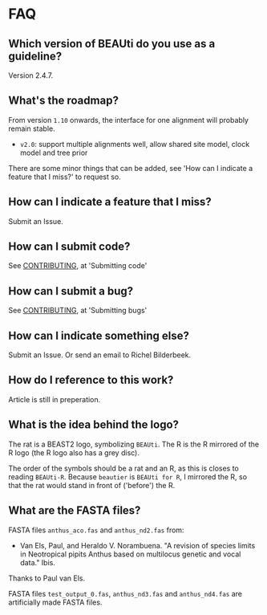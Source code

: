 # FAQ

## Which version of BEAUti do you use as a guideline?

Version 2.4.7.

## What's the roadmap?

From version `1.10` onwards, the interface for one alignment will probably remain stable. 

 * `v2.0`: support multiple alignments well, allow shared site model, clock model and tree prior

There are some minor things that can be added, see 'How can I indicate a feature that I miss?'
to request so.

## How can I indicate a feature that I miss?

Submit an Issue.

## How can I submit code?

See [CONTRIBUTING](CONTRIBUTING.md), at 'Submitting code'

## How can I submit a bug?

See [CONTRIBUTING](CONTRIBUTING.md), at 'Submitting bugs' 

## How can I indicate something else?

Submit an Issue. Or send an email to Richel Bilderbeek.

## How do I reference to this work?

Article is still in preperation.

## What is the idea behind the logo?

The rat is a BEAST2 logo, symbolizing `BEAUti`. The R is the R mirrored of the R logo (the R logo also has a grey disc). 

The order of the symbols should be a rat and an R, as this is closes to reading `BEAUti-R`.
Because `beautier` is `BEAUti for R`, I mirrored the R, so that the rat would stand in front of ('before') the R. 

## What are the FASTA files?

FASTA files `anthus_aco.fas` and `anthus_nd2.fas` from:
 
 * Van Els, Paul, and Heraldo V. Norambuena. "A revision of species limits in Neotropical pipits Anthus based on multilocus genetic and vocal data." Ibis.

Thanks to Paul van Els.

FASTA files `test_output_0.fas`, `anthus_nd3.fas` and `anthus_nd4.fas`
are artificially made FASTA files. 


